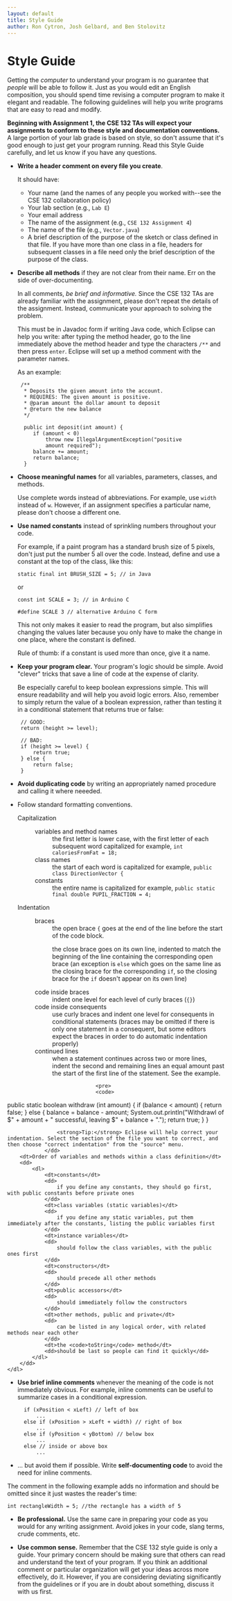 ```yaml
---
layout: default
title: Style Guide
author: Ron Cytron, Josh Gelbard, and Ben Stolovitz
---
```


# Style Guide

Getting the _computer_ to understand your program is no guarantee that _people_ will be able to follow it. Just as you would edit an English composition, you should spend time revising a computer program to make it elegant and readable. The following guidelines will help you write programs that are easy to read and modify. 

**Beginning with Assignment 1, the CSE 132 TAs will expect your assignments to conform to these style and documentation conventions.** A large portion of your lab grade is based on style, so don\'t assume that it\'s good enough to just get your program running. Read this Style Guide carefully, and let us know if you have any questions.


-  **Write a header comment on every file you create**.

	It should have: 

    *   Your name (and the names of any people you worked with--see the CSE 132 collaboration policy)
    *   Your lab section (e.g., `Lab E`)
    *   Your email address
    *   The name of the assignment (e.g., `CSE 132 Assignment 4`)
    *   The name of the file (e.g., `Vector.java`)
    *   A brief description of the purpose of the sketch or class defined in that file. If you have more than one class in a file, headers for subsequent classes in a file need only the brief description of the purpose of the class.
-  **Describe all methods** if they are not clear from their name. Err on the side of over-documenting.
	
	In all comments, _be brief and informative._ Since the CSE 132 TAs are already familiar with the assignment, please don\'t repeat the details of the assignment. Instead, communicate your approach to solving the problem.

	This must be in Javadoc form if writing Java code, which Eclipse can help you write: after typing the method header, go to the line immediately above the method header and type the characters `/**` and then press `enter`. Eclipse will set up a method comment with the parameter names.

	As an example:

		/**
		 * Deposits the given amount into the account.
		 * REQUIRES: The given amount is positive.
		 * @param amount the dollar amount to deposit
		 * @return the new balance
		 */
		 
		 public int deposit(int amount) {
		 	if (amount < 0)
		 		throw new IllegalArgumentException("positive 
		 		amount required");
		 	balance += amount;
		 	return balance;
		 } 

-  **Choose meaningful names** for all variables, parameters, classes, and methods.

	Use complete words instead of abbreviations. For example, use `width` instead of `w`. However, if an assignment specifies a particular name, please don\'t choose a different one.
-  **Use named constants** instead of sprinkling numbers throughout your code. 

	For example, if a paint program has a standard brush size of 5 pixels, don\'t just put the number 5 all over the code. Instead, define and use a constant at the top of the class, like this:

    `static final int BRUSH_SIZE = 5; // in Java`
    
    or

    `const int SCALE = 3; // in Arduino C`

    `#define SCALE 3 // alternative Arduino C form` 

    This not only makes it easier to read the program, but also simplifies changing the values later because you only have to make the change in one place, where the constant is defined. 

    Rule of thumb: if a constant is used more than once, give it a name.
-  **Keep your program clear.** Your program\'s logic should be simple. Avoid \"clever\" tricks that save a line of code at the expense of clarity.

	Be especially careful to keep boolean expressions simple. This will ensure readability and will help you avoid logic errors. Also, remember to simply return the value of a boolean expression, rather than testing it in a conditional statement that returns true or false:

		// GOOD:
		return (height >= level);
		
		// BAD:
		if (height >= level) {
			return true;
		} else {
			return false;
		}

- **Avoid duplicating code** by writing an appropriately named procedure and calling it where neeeded.
- Follow standard formatting conventions.

	<dl markdown="0">
		<dt>Capitalization</dt>
		<dd>
			<dl>
				<dt>variables and method names</dt>
				<dd>
					the first letter is lower case, with the first letter of each subsequent word capitalized  
					for example, <code>int caloriesFromFat = 18;</code>
				</dd>
				<dt>class names</dt>
				<dd>
					the start of each word is capitalized  
					for example, <code>public class DirectionVector {</code>
				</dd>
				<dt>constants</dt>
				<dd>
					the entire name is capitalized  
					for example, <code>public static final double PUPIL_FRACTION = 4;</code>
				</dd>
			</dl>
		</dd>
		<dt>Indentation</dt>
		<dd>
			<dl>
				<dt>braces</dt>
				<dd>
					the open brace <code>{</code> goes at the end of the line before the start of the code block.
					<p>
						the close brace goes on its own line, indented to match the beginning of the line containing the corresponding open brace (an exception is <code>else</code> which goes on the same line as the closing brace for the corresponding <code>if</code>, so the closing brace for the <code>if</code> doesn't appear on its own line)
					</p>
				</dd>
				<dt>code inside braces</dt>
				<dd>
					indent one level for each level of curly braces (<code>{}</code>)
				</dd>
				<dt>code inside consequents</dt>
				<dd>
					use curly braces and indent one level for consequents in conditional statements (braces may be omitted if there is only one statement in a consequent, but some editors expect the braces in order to do automatic indentation properly)
				</dd>
				<dt>continued lines</dt>
				<dd>
					when a statement continues across two or more lines, indent the second and remaining lines an equal amount past the start of the first line of the statement. See the example.

					<pre>
					<code>
public static boolean withdraw (int amount) {
	if (balance < amount) {
		return false;
	} else {
		balance = balance - amount;
		System.out.println("Withdrawl of $" + 
		amount + " successful, leaving $" 
		+ balance + ".");
		return true;
	}
}
</code></pre>

					<strong>Tip:</strong> Eclipse will help correct your indentation. Select the section of the file you want to correct, and then choose "correct indentation" from the "source" menu.
				</dd>
		<dt>Order of variables and methods within a class definition</dt>
		<dd>
			<dl>
				<dt>constants</dt>
				<dd>
					if you define any constants, they should go first, with public constants before private ones
				</dd>
				<dt>class variables (static variables)</dt>
				<dd>
					if you define any static variables, put them immediately after the constants, listing the public variables first
				</dd>
				<dt>instance variables</dt>
				<dd>
					should follow the class variables, with the public ones first
				</dd>
				<dt>constructors</dt>
				<dd>
					should precede all other methods
				</dd>
				<dt>public accessors</dt>
				<dd>
					should immediately follow the constructors
				</dd>
				<dt>other methods, public and private</dt>
				<dd>
					can be listed in any logical order, with related methods near each other
				</dd>
				<dt>the <code>toString</code> method</dt>
				<dd>should be last so people can find it quickly</dd>
			</dl>
		</dd>
	</dl>  

- **Use brief inline comments** whenever the meaning of the code is not immediately obvious. For example, inline comments can be useful to summarize cases in a conditional expression.

		if (xPosition < xLeft) // left of box
			...
		else if (xPosition > xLeft + width) // right of box
			...
		else if (yPosition < yBottom) // below box
			...
		else // inside or above box
			...


- \.\.\. but avoid them if possible. Write **self-documenting code** to avoid the need for inline comments. 

The comment in the following example adds no information and should be omitted since it just wastes the reader\'s time:

`int rectangleWidth = 5; //the rectangle has a width of 5`

-  **Be professional.** Use the same care in preparing your code as you would for any writing assignment. Avoid jokes in your code, slang terms, crude comments, etc.

-  **Use common sense.** Remember that the CSE 132 style guide is only a guide. Your primary concern should be making sure that others can read and understand the text of your program. If you think an additional comment or particular organization will get your ideas across more effectively, do it. However, if you are considering deviating significantly from the guidelines or if you are in doubt about something, discuss it with us first.
